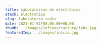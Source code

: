 ```yaml
---
title: Laboratorios de electrónica
stack: electronica
slug: laboratorio-redes
date: 2021-01-01T00:00:00+00:00
thumb: ../images/infraestructura/labs.jpg
featuredImg: ../images/inicio.jpg
---
```

